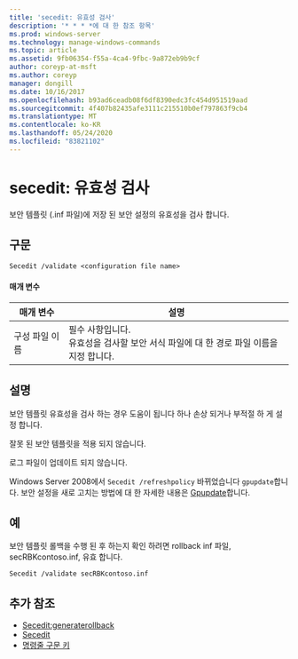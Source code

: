 ```yaml
---
title: 'secedit: 유효성 검사'
description: '* * * *에 대 한 참조 항목'
ms.prod: windows-server
ms.technology: manage-windows-commands
ms.topic: article
ms.assetid: 9fb06354-f55a-4ca4-9fbc-9a872eb9b9cf
author: coreyp-at-msft
ms.author: coreyp
manager: dongill
ms.date: 10/16/2017
ms.openlocfilehash: b93ad6ceadb08f6df8390edc3fc454d951519aad
ms.sourcegitcommit: 4f407b82435afe3111c215510b0ef797863f9cb4
ms.translationtype: MT
ms.contentlocale: ko-KR
ms.lasthandoff: 05/24/2020
ms.locfileid: "83821102"
---
```

# <a name="seceditvalidate"></a>secedit: 유효성 검사



보안 템플릿 (.inf 파일)에 저장 된 보안 설정의 유효성을 검사 합니다.

## <a name="syntax"></a>구문

```
Secedit /validate <configuration file name>

```

#### <a name="parameters"></a>매개 변수

|매개 변수|설명|
|---------|-----------|
|구성 파일 이름|필수 사항입니다.</br>유효성을 검사할 보안 서식 파일에 대 한 경로 파일 이름을 지정 합니다.|

## <a name="remarks"></a>설명

보안 템플릿 유효성을 검사 하는 경우 도움이 됩니다 하나 손상 되거나 부적절 하 게 설정 합니다.

잘못 된 보안 템플릿을 적용 되지 않습니다.

로그 파일이 업데이트 되지 않습니다.

Windows Server 2008에서 `Secedit /refreshpolicy` 바뀌었습니다 `gpupdate`합니다. 보안 설정을 새로 고치는 방법에 대 한 자세한 내용은 [Gpupdate](gpupdate.md)합니다.

## <a name="examples"></a>예

보안 템플릿 롤백을 수행 된 후 하는지 확인 하려면 rollback inf 파일, secRBKcontoso.inf, 유효 합니다.
```
Secedit /validate secRBKcontoso.inf
```

## <a name="additional-references"></a>추가 참조

-   [Secedit:generaterollback](secedit-generaterollback.md)
-   [Secedit](secedit.md)
- [명령줄 구문 키](command-line-syntax-key.md)